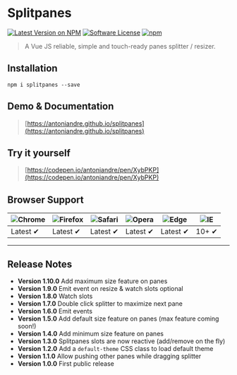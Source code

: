 # Splitpanes

[![Latest Version on NPM](https://img.shields.io/npm/v/splitpanes.svg?style=flat-square)](https://npmjs.com/package/splitpanes)
[![Software License](https://img.shields.io/badge/license-MIT-brightgreen.svg?style=flat-square)](LICENSE.md)
[![npm](https://img.shields.io/npm/dt/splitpanes.svg?style=flat-square)](https://www.npmjs.com/package/splitpanes)


> A Vue JS reliable, simple and touch-ready panes splitter / resizer.

## Installation

```
npm i splitpanes --save
```

## Demo & Documentation
> [https://antoniandre.github.io/splitpanes](https://antoniandre.github.io/splitpanes)

## Try it yourself
> [https://codepen.io/antoniandre/pen/XybPKP](https://codepen.io/antoniandre/pen/XybPKP)

## Browser Support
![Chrome](https://raw.github.com/alrra/browser-logos/master/src/chrome/chrome_48x48.png) | ![Firefox](https://raw.github.com/alrra/browser-logos/master/src/firefox/firefox_48x48.png) | ![Safari](https://raw.github.com/alrra/browser-logos/master/src/safari/safari_48x48.png) | ![Opera](https://raw.github.com/alrra/browser-logos/master/src/opera/opera_48x48.png) | ![Edge](https://raw.github.com/alrra/browser-logos/master/src/edge/edge_48x48.png) | ![IE](https://raw.github.com/alrra/browser-logos/master/src/archive/internet-explorer_9-11/internet-explorer_9-11_48x48.png) |
--- | --- | --- | --- | --- | --- |
Latest ✔ | Latest ✔ | Latest ✔ | Latest ✔ | Latest ✔ | 10+ ✔ |


___


## Release Notes

- __Version 1.10.0__ Add maximum size feature on panes
- __Version 1.9.0__ Emit event on resize &amp; watch slots optional
- __Version 1.8.0__ Watch slots
- __Version 1.7.0__ Double click splitter to maximize next pane
- __Version 1.6.0__ Emit events
- __Version 1.5.0__ Add default size feature on panes (max feature coming soon!)
- __Version 1.4.0__ Add minimum size feature on panes
- __Version 1.3.0__ Splitpanes slots are now reactive (add/remove on the fly)
- __Version 1.2.0__ Add a `default-theme` CSS class to load default theme
- __Version 1.1.0__ Allow pushing other panes while dragging splitter
- __Version 1.0.0__ First public release
